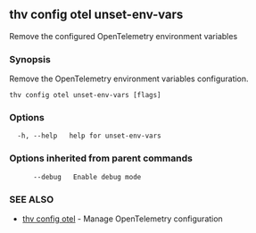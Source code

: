 ## thv config otel unset-env-vars

Remove the configured OpenTelemetry environment variables

### Synopsis

Remove the OpenTelemetry environment variables configuration.

```
thv config otel unset-env-vars [flags]
```

### Options

```
  -h, --help   help for unset-env-vars
```

### Options inherited from parent commands

```
      --debug   Enable debug mode
```

### SEE ALSO

* [thv config otel](thv_config_otel.md)	 - Manage OpenTelemetry configuration

